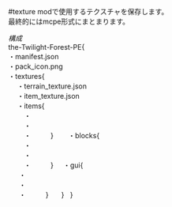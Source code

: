 #texture
modで使用するテクスチャを保存します。  
最終的にはmcpe形式にまとまります。  

*構成*  
the-Twilight-Forest-PE{  
 ・manifest.json  
 ・pack_icon.png  
 ・textures{  
　 ・terrain_texture.json  
　 ・item_texture.json  
　 ・items{  
　　 ・  
　　 ・  
　　 ・  
　　}  
　 ・blocks{  
　　 ・  
　　 ・  
　　 ・  
　　}  
   ・gui{  
   　・  
   　・  
   　・  
　　}  
　}  
}  
